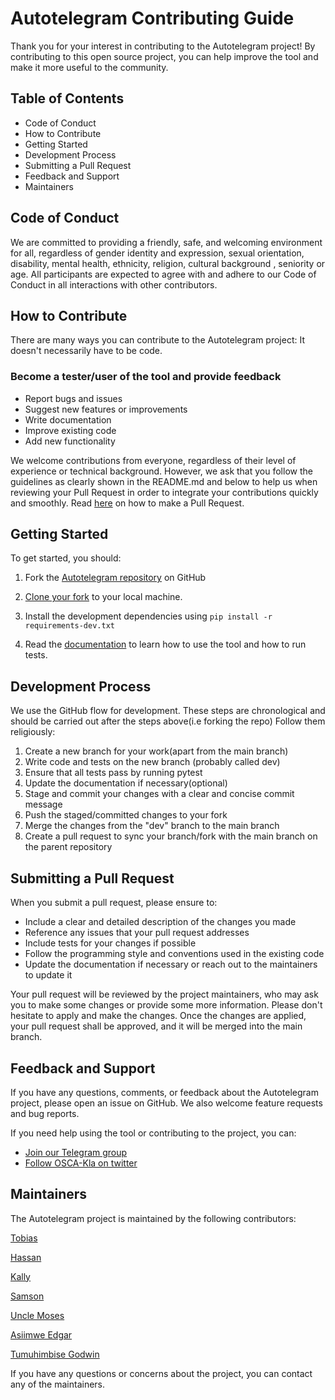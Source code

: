 # Autotelegram Contributing Guide

Thank you for your interest in contributing to the Autotelegram project! By contributing to this open source project, you can help improve the tool and make it more useful to the community.

## Table of Contents

- Code of Conduct
- How to Contribute
- Getting Started
- Development Process
- Submitting a Pull Request
- Feedback and Support
- Maintainers

## Code of Conduct

We are committed to providing a friendly, safe, and welcoming environment for all, regardless of gender identity and expression, sexual orientation, disability, mental health, ethnicity, religion, cultural background , seniority or age. All participants are expected to agree with and adhere to our Code of Conduct in all interactions with other contributors.

## How to Contribute

There are many ways you can contribute to the Autotelegram project: It doesn't necessarily have to be code.

### Become a tester/user of the tool and provide feedback

- Report bugs and issues
- Suggest new features or improvements
- Write documentation
- Improve existing code
- Add new functionality

We welcome contributions from everyone, regardless of their level of experience or technical background. However, we ask that you follow the guidelines as clearly shown in the README.md and below to help us when reviewing your Pull Request in order to integrate your contributions quickly and smoothly. Read <a href="https://docs.github.com/en/desktop/contributing-and-collaborating-using-github-desktop/working-with-your-remote-repository-on-github-or-github-enterprise/creating-an-issue-or-pull-request">here</a> on how to make a Pull Request.

## Getting Started

To get started, you should:

1. Fork the [Autotelegram repository](https://github.com/OSCA-Kampala-Chapter/autotelegram) on GitHub

2. <a href="https://docs.github.com/en/desktop/contributing-and-collaborating-using-github-desktop/adding-and-cloning-repositories/cloning-and-forking-repositories-from-github-desktop">Clone your fork</a> to your local machine.
3. Install the development dependencies using ` pip install -r requirements-dev.txt `
4. Read the <a href="https://osca-kampala-chapter.github.io/autotelegram/">documentation</a> to learn how to use the tool and how to run tests.

## Development Process

We use the GitHub flow for development. These steps are chronological and should be carried out after the steps above(i.e forking the repo) Follow them religiously:

1. Create a new branch for your work(apart from the main branch)
2. Write code and tests on the new branch (probably called dev)
3. Ensure that all tests pass by running pytest
4. Update the documentation if necessary(optional)
5. Stage and commit your changes with a clear and concise commit message
6. Push the staged/committed changes to your fork
7. Merge the changes from the "dev" branch to the main branch
8. Create a pull request to sync your branch/fork with the main branch on the parent repository

## Submitting a Pull Request

When you submit a pull request, please ensure to:

- Include a clear and detailed description of the changes you made
- Reference any issues that your pull request addresses
- Include tests for your changes if possible
- Follow the programming style and conventions used in the existing code
- Update the documentation if necessary or reach out to the maintainers to update it


Your pull request will be reviewed by the project maintainers, who may ask you to make some changes or provide some more information. Please don't hesitate to apply and make the changes. Once the changes are applied, your pull request shall be approved, and it will be merged into the main branch.

## Feedback and Support

If you have any questions, comments, or feedback about the Autotelegram project, please open an issue on GitHub. We also welcome feature requests and bug reports.

If you need help using the tool or contributing to the project, you can:

- <a href="https://t.me/oscakampala/1">Join our Telegram group</a> 
- <a href="https://twitter.com/oscakampala" >Follow OSCA-Kla on twitter</a>

## Maintainers
The Autotelegram project is maintained by the following contributors:

[Tobias](https://github.com/ht-thomas)


[Hassan](https://github.com/HassanBahati)


[Kally](https://github.com/kallyas)


[Samson](https://github.com/Samsonroyal)


[Uncle Moses](https://github.com/mosespace)


[Asiimwe Edgar](https://github.com/edger-asiimwe)


[Tumuhimbise Godwin](https://github.com/ushergodwin)

If you have any questions or concerns about the project, you can contact any of the maintainers.